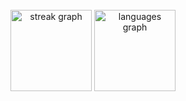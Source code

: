 <br clear="both">

<div align="center">
  <img src="https://streak-stats.demolab.com?user=Sp5rky&locale=en&mode=daily&theme=nord&hide_border=true&border_radius=5&date_format=j M[ Y]" height="130" alt="streak graph"  />
  <img src="https://github-readme-stats.vercel.app/api/top-langs?username=Sp5rky&locale=en&hide_title=false&layout=compact&card_width=320&langs_count=5&theme=nord&hide_border=true" height="130" alt="languages graph"  />
</div>
